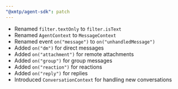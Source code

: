 ```yaml
---
"@xmtp/agent-sdk": patch
---
```


- Renamed `filter.textOnly` to `filter.isText`
- Renamed `AgentContext` to `MessageContext`
- Renamed event `on("message")` to `on("unhandledMessage")`
- Added `on("dm")` for direct messages
- Added `on("attachment")` for remote attachments
- Added `on("group")` for group messages
- Added `on("reaction")` for reactions
- Added `on("reply")` for replies
- Introduced `ConversationContext` for handling new conversations

